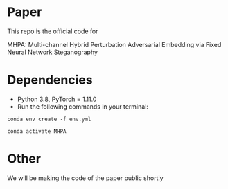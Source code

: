 # Paper

This repo is the official code for 

MHPA: Multi-channel Hybrid Perturbation Adversarial Embedding via Fixed Neural Network Steganography

# Dependencies

* Python 3.8, PyTorch = 1.11.0
* Run the following commands in your terminal:
  
```
conda env create -f env.yml
```

```
conda activate MHPA
```

# Other
We will be making the code of the paper public shortly
